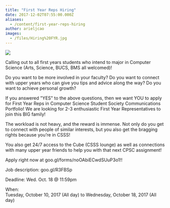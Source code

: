 ```yaml
---
title: "First Year Reps Hiring"
date: 2017-12-02T07:55:00.000Z
aliases:
  - /content/first-year-reps-hiring
author: arieljcao
images:
  - /files/Hiring%20FYR.jpg
---
```


<div class="field field-name-body field-type-text-with-summary field-label-hidden"><div class="field-items"><div class="field-item even"><p><img src="https://ubccsss.org/files/Hiring%20FYR.jpg" style="max-width: 100%"></p>

<p>Calling out to all first years students who intend to major in Computer Science (Arts, Science, BUCS, BMS all welcomed)!</p>

<p>Do you want to be more involved in your faculty? Do you want to connect with upper years who can give you tips and advice along the way? Do you want to achieve personal growth?</p>

<p>If you answered &quot;YES&quot; to the above questions, then we want YOU to apply for First Year Reps in Computer Science Student Society Communications Portfolio! We are looking for 2-3 enthusiastic First Year Representatives to join this BIG family!</p>

<p>The workload is not heavy, and the reward is immense. Not only do you get to connect with people of similar interests, but you also get the bragging rights because you&#x2019;re in CSSS!</p>

<p>You also get 24/7 access to the Cube (CSSS lounge) as well as connections with many upper year friends to help you with that next CPSC assignment!</p>

<p>Apply right now at goo.gl/forms/noOAbiECwdSUuP3o1!!</p>

<p>Job description: goo.gl/R3FBSp</p>

<p>Deadline: Wed. Oct. 18 @ 11:59pm</p>
</div></div></div><div class="field field-name-field-dates field-type-datetime field-label-above"><div class="field-label">When:&#xA0;</div><div class="field-items"><div class="field-item even"><span class="date-display-range"><span class="date-display-start">Tuesday, October 10, 2017 (All day)</span> to <span class="date-display-end">Wednesday, October 18, 2017 (All day)</span></span></div></div></div>    <footer>
          </footer>

